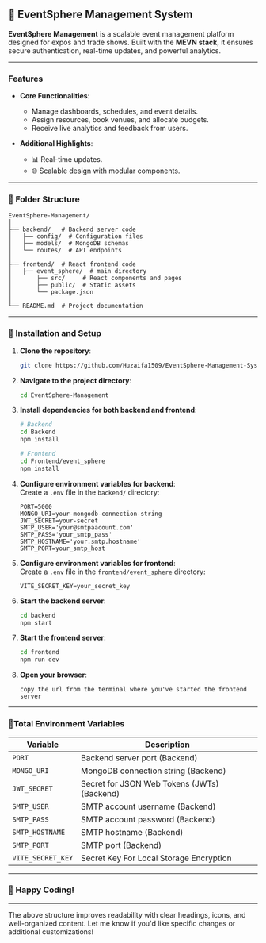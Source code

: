 ## 📘 EventSphere Management System

**EventSphere Management** is a scalable event management platform designed for expos and trade shows. Built with the **MEVN stack**, it ensures secure authentication, real-time updates, and powerful analytics.

---

### Features

- **Core Functionalities**:
  - Manage dashboards, schedules, and event details.
  - Assign resources, book venues, and allocate budgets.
  - Receive live analytics and feedback from users.

- **Additional Highlights**:
  - 📊 Real-time updates.
  - 🌐 Scalable design with modular components.

---

### 📂 Folder Structure

```
EventSphere-Management/
│
├── backend/   # Backend server code
│   ├── config/  # Configuration files
│   ├── models/  # MongoDB schemas
│   └── routes/  # API endpoints
│
├── frontend/  # React frontend code
│   ├── event_sphere/  # main directory
│       ├── src/     # React components and pages
│       ├── public/  # Static assets
│       └── package.json
│
└── README.md  # Project documentation
```

---

### 🔧 Installation and Setup

1. **Clone the repository**:
   ```bash
   git clone https://github.com/Huzaifa1509/EventSphere-Management-System.git
   ```

2. **Navigate to the project directory**:
   ```bash
   cd EventSphere-Management
   ```

3. **Install dependencies for both backend and frontend**:
   ```bash
   # Backend
   cd Backend
   npm install
   
   # Frontend
   cd Frontend/event_sphere
   npm install
   ```

4. **Configure environment variables for backend**:  
   Create a `.env` file in the `backend/` directory:
   ```env
   PORT=5000
   MONGO_URI=your-mongodb-connection-string
   JWT_SECRET=your-secret
   SMTP_USER='your@smtpaacount.com'
   SMTP_PASS='your_smtp_pass'
   SMTP_HOSTNAME='your.smtp.hostname'
   SMTP_PORT=your_smtp_host
   ```

5. **Configure environment variables for frontend**:  
   Create a `.env` file in the `frontend/event_sphere` directory:
   ```env
   VITE_SECRET_KEY=your_secret_key
   ```

6. **Start the backend server**:
   ```bash
   cd backend
   npm start
   ```

7. **Start the frontend server**:
   ```bash
   cd frontend
   npm run dev
   ```

8. **Open your browser**:
   ```
   copy the url from the terminal where you've started the frontend server
   ```

---

### 📜Total Environment Variables

| Variable           | Description                                 |
|--------------------|---------------------------------------------|
| `PORT`             | Backend server port (Backend)               |
| `MONGO_URI`        | MongoDB connection string (Backend)         |
| `JWT_SECRET`       | Secret for JSON Web Tokens (JWTs) (Backend) |
| `SMTP_USER`        | SMTP account username (Backend)             |
| `SMTP_PASS`        | SMTP account password (Backend)             |
| `SMTP_HOSTNAME`    | SMTP hostname (Backend)                     |
| `SMTP_PORT`        | SMTP port (Backend)                         |
| `VITE_SECRET_KEY`  | Secret Key For Local Storage Encryption     |

---

### 🎉 Happy Coding!

---

The above structure improves readability with clear headings, icons, and well-organized content. Let me know if you'd like specific changes or additional customizations!
